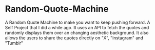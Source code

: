 # Random-Quote-Machine
A Random Quote Machine to make you want to keep pushing forward.
A Self Project that I did a while ago.
It uses an API to fetch the quotes and randomly displays them over an changing aesthetic background.
It also allows the users to share the quotes directly on "X", "Instagram" and "Tumblr"
